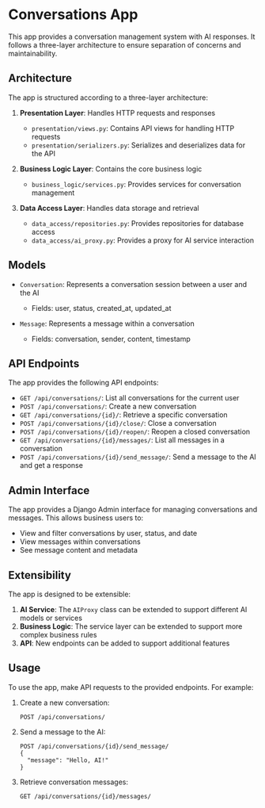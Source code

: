 # Conversations App

This app provides a conversation management system with AI responses. It follows a three-layer architecture to ensure separation of concerns and maintainability.

## Architecture

The app is structured according to a three-layer architecture:

1. **Presentation Layer**: Handles HTTP requests and responses
   - `presentation/views.py`: Contains API views for handling HTTP requests
   - `presentation/serializers.py`: Serializes and deserializes data for the API

2. **Business Logic Layer**: Contains the core business logic
   - `business_logic/services.py`: Provides services for conversation management

3. **Data Access Layer**: Handles data storage and retrieval
   - `data_access/repositories.py`: Provides repositories for database access
   - `data_access/ai_proxy.py`: Provides a proxy for AI service interaction

## Models

- `Conversation`: Represents a conversation session between a user and the AI
  - Fields: user, status, created_at, updated_at
  
- `Message`: Represents a message within a conversation
  - Fields: conversation, sender, content, timestamp

## API Endpoints

The app provides the following API endpoints:

- `GET /api/conversations/`: List all conversations for the current user
- `POST /api/conversations/`: Create a new conversation
- `GET /api/conversations/{id}/`: Retrieve a specific conversation
- `POST /api/conversations/{id}/close/`: Close a conversation
- `POST /api/conversations/{id}/reopen/`: Reopen a closed conversation
- `GET /api/conversations/{id}/messages/`: List all messages in a conversation
- `POST /api/conversations/{id}/send_message/`: Send a message to the AI and get a response

## Admin Interface

The app provides a Django Admin interface for managing conversations and messages. This allows business users to:

- View and filter conversations by user, status, and date
- View messages within conversations
- See message content and metadata

## Extensibility

The app is designed to be extensible:

1. **AI Service**: The `AIProxy` class can be extended to support different AI models or services
2. **Business Logic**: The service layer can be extended to support more complex business rules
3. **API**: New endpoints can be added to support additional features

## Usage

To use the app, make API requests to the provided endpoints. For example:

1. Create a new conversation:
   ```
   POST /api/conversations/
   ```

2. Send a message to the AI:
   ```
   POST /api/conversations/{id}/send_message/
   {
     "message": "Hello, AI!"
   }
   ```

3. Retrieve conversation messages:
   ```
   GET /api/conversations/{id}/messages/
   ```
